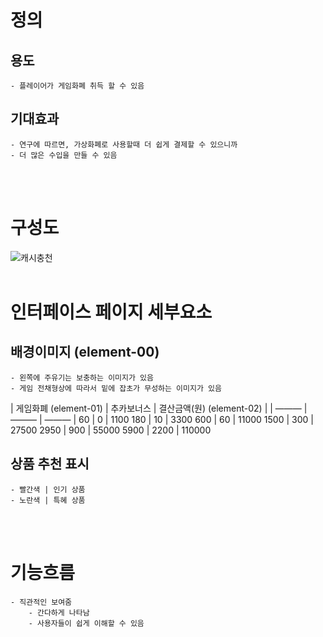 # 정의
  ## 용도
	- 플레이어가 게임화폐 취득 할 수 있음
  
  ## 기대효과
	- 연구에 따르면, 가상화폐로 사용할때 더 쉽게 결제할 수 있으니까
	- 더 많은 수입을 만들 수 있음
<br>
<br>

# 구성도
![캐시충천](https://scontent-icn1-1.xx.fbcdn.net/v/t1.0-9/45153148_2052484811470164_2546409646495629312_o.jpg?_nc_cat=109&_nc_ht=scontent-icn1-1.xx&oh=7aab07128c9e612be6bcc07326274455&oe=5C4960D9)
<br>
<br>

# 인터페이스 페이지 세부요소
  ## 배경이미지 (element-00)
	- 왼쪽에 주유기는 보충하는 이미지가 있음
	- 게임 전채형상에 따라서 밑에 잡초가 무성하는 이미지가 있음
| 게임화폐 (element-01)  | 추카보너스 | 결산금액(원) (element-02) |
| ——— | ——— | ——— |
60 | 0 | 1100
180 | 10 | 3300
600 | 60 | 11000
1500 | 300 | 27500
2950 | 900 | 55000
5900 | 2200 | 110000
  ## 상품 추천 표시
	- 빨간색 | 인기 상품
	- 노란색 | 특혜 상품

<br>
<br>


# 기능흐름
	- 직관적인 보여줌
		- 간다하게 나타남
		- 사용자들이 쉽게 이해할 수 있음